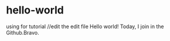 # hello-world
using for tutorial
//edit the edit file
Hello world! Today, I join in the Github.Bravo.
